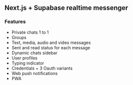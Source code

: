 ## Next.js + Supabase realtime messenger

### Features
+ Private chats 1 to 1
+ Groups
+ Text, media, audio and video messages
+ Sent and read status for each message
+ Dynamic chats sidebar
+ User profiles
+ Typing indicator
+ Credentials + 3 Oauth variants
+ Web push notifications 
+ PWA
